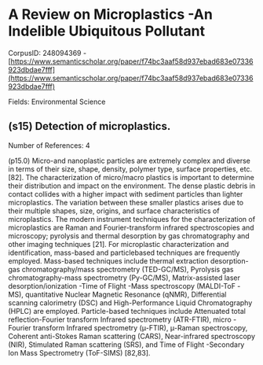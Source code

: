 # A Review on Microplastics -An Indelible Ubiquitous Pollutant

CorpusID: 248094369 - [https://www.semanticscholar.org/paper/f74bc3aaf58d937ebad683e07336923dbdae7fff](https://www.semanticscholar.org/paper/f74bc3aaf58d937ebad683e07336923dbdae7fff)

Fields: Environmental Science

## (s15) Detection of microplastics.
Number of References: 4

(p15.0) Micro-and nanoplastic particles are extremely complex and diverse in terms of their size, shape, density, polymer type, surface properties, etc. [82]. The characterization of micro/macro plastics is important to determine their distribution and impact on the environment. The dense plastic debris in contact collides with a higher impact with sediment particles than lighter microplastics. The variation between these smaller plastics arises due to their multiple shapes, size, origins, and surface characteristics of microplastics. The modern instrument techniques for the characterization of microplastics are Raman and Fourier-transform infrared spectroscopies and microscopy; pyrolysis and thermal desorption by gas chromatography and other imaging techniques [21]. For microplastic characterization and identification, mass-based and particlebased techniques are frequently employed. Mass-based techniques include thermal extraction desorption-gas chromatography/mass spectrometry (TED-GC/MS), Pyrolysis gas chromatography-mass spectrometry (Py-GC/MS), Matrix-assisted laser desorption/ionization -Time of Flight -Mass spectroscopy (MALDI-ToF -MS), quantitative Nuclear Magnetic Resonance (qNMR), Differential scanning calorimetry (DSC) and High-Performance Liquid Chromatography (HPLC) are employed. Particle-based techniques include Attenuated total reflection-Fourier transform Infrared spectrometry (ATR-FTIR), micro -Fourier transform Infrared spectrometry (μ-FTIR), μ-Raman spectroscopy, Coherent anti-Stokes Raman scattering (CARS), Near-infrared spectroscopy (NIR), Stimulated Raman scattering (SRS), and Time of Flight -Secondary Ion Mass Spectrometry (ToF-SIMS) [82,83].
